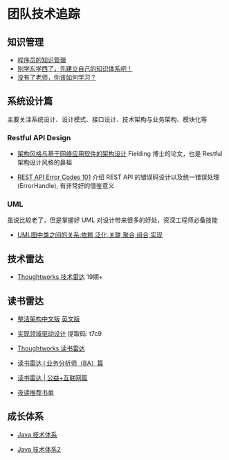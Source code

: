 # 团队技术追踪

## 知识管理

- [程序员的知识管理](https://blog.xiaohansong.com/kownledge-Management.html)
- [别学东学西了，先建立自己的知识体系吧！](https://mp.weixin.qq.com/s?__biz=MjM5MjE5ODA4MA==&mid=2651618017&idx=1&sn=6d44b61a531f1773433f1b7a2ae97015&scene=2&srcid=0626vnAL4FLJp2dXmH4TyChx&from=timeline&isappinstalled=0#wechat_redirect)
- [没有了老师，你该如何学习？](http://insights.thoughtworkers.org/how-to-study-without-teacher/)

## 系统设计篇

主要关注系统设计、设计模式、接口设计、技术架构与业务架构、模块化等

### Restful API Design

- [架构风格与基于网络应用软件的架构设计](https://static001.infoq.cn/resource/ebook/d8/d4/d81ffea1966b4926e64372829ec0e7d4.pdf)  Fielding 博士的论文，也是 Restful 架构设计风格的鼻祖

- [REST API Error Codes 101](https://blog.restcase.com/rest-api-error-codes-101/)   介绍 REST API 的错误码设计以及统一错误处理(ErrorHandle), 有非常好的借鉴意义

### UML

虽说比较老了，但是掌握好 UML 对设计带来很多的好处，资深工程师必备技能

- [UML图中类之间的关系:依赖,泛化,关联,聚合,组合,实现](https://www.cnblogs.com/firstcsharp/p/5327659.html)


## 技术雷达

- [Thoughtworks 技术雷达](https://www.thoughtworks.com/cn/radar) 19期+

## 读书雷达

- [整洁架构中文版](https://github.com/wonderwater/clean_architecture_zh/blob/master/SUMMARY.md) [英文版](https://usermanual.wiki/Pdf/Clean20Architecture20A20Craftsmans20Guide20to20Software20Structure20and20Design.1054649711.pdf)

- [实现领域驱动设计](https://pan.baidu.com/s/1LFjuQdLpjVIJwMcF2iWS1g)  提取码: t7c9

- [Thoughtworks 读书雷达](https://mp.weixin.qq.com/s/72ztCkFDFGDh4zfl0UfeGw)
- [读书雷达 l 业务分析师（BA）篇](https://mp.weixin.qq.com/s/FxgQgjQh_Eprz5kI_DYvbg)
- [读书雷达 | 公益+互联网篇](https://mp.weixin.qq.com/s/wsD8B90TSE28P_3i9O-_eA)
- [夜读推荐书单](https://mp.weixin.qq.com/s/YryrFuCE7OYAJ3NYWsa-dA)

## 成长体系

- [Java 技术体系](images/java-arch.jpeg)

- [Java 技术体系2](images/java-arch2.jpeg)
